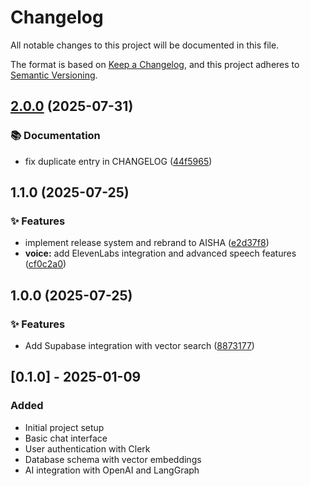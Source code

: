 # Changelog

All notable changes to this project will be documented in this file.

The format is based on [Keep a Changelog](https://keepachangelog.com/en/1.0.0/),
and this project adheres to [Semantic Versioning](https://semver.org/spec/v2.0.0.html).

## [2.0.0](https://github.com-alexandervtr/AlexanderVTr/aipartner/compare/v1.1.0...v2.0.0) (2025-07-31)


### 📚 Documentation

* fix duplicate entry in CHANGELOG ([44f5965](https://github.com-alexandervtr/AlexanderVTr/aipartner/commit/44f5965fb866a32f5ea54d6cabccfe428a706639))

## 1.1.0 (2025-07-25)

### ✨ Features

- implement release system and rebrand to AISHA ([e2d37f8](https://github.com-alexandervtr/AlexanderVTr/aipartner/commit/e2d37f83662dcc68c6fa775d2f1f219edf2c027b))
- **voice:** add ElevenLabs integration and advanced speech features ([cf0c2a0](https://github.com-alexandervtr/AlexanderVTr/aipartner/commit/cf0c2a0b718b08728327db54355390dc4337fdff))

## 1.0.0 (2025-07-25)

### ✨ Features

- Add Supabase integration with vector search ([8873177](https://github.com-alexandervtr/AlexanderVTr/aipartner/commit/887317703d0d7f7c053f01dc98df86997488e9ad))

## [0.1.0] - 2025-01-09

### Added

- Initial project setup
- Basic chat interface
- User authentication with Clerk
- Database schema with vector embeddings
- AI integration with OpenAI and LangGraph
